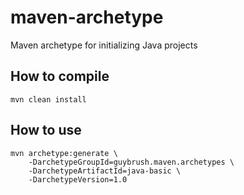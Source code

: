 # maven-archetype
Maven archetype for initializing Java projects

## How to compile

    mvn clean install

## How to use

    mvn archetype:generate \
        -DarchetypeGroupId=guybrush.maven.archetypes \
        -DarchetypeArtifactId=java-basic \
        -DarchetypeVersion=1.0
